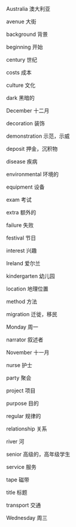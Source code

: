 Australia      澳大利亚

avenue         大街

background     背景

beginning      开始

century        世纪

costs          成本

culture        文化

dark           黑暗的

December       十二月

decoration     装饰

demonstration  示范，示威

deposit        押金，沉积物

disease        疾病

environmental  环境的

equipment      设备

exam           考试

extra          额外的

failure        失败

festival       节日

interest       兴趣

Ireland        爱尔兰

kindergarten   幼儿园

location       地理位置

method         方法

migration      迁徙，移民

Monday         周一

narrator       叙述者

November       十一月

nurse          护士

party          聚会

project        项目

purpose        目的

regular        规律的

relationship   关系

river          河

senior         高级的，高年级学生

service        服务

tape           磁带

title          标题

transport      交通

Wednesday      周三

